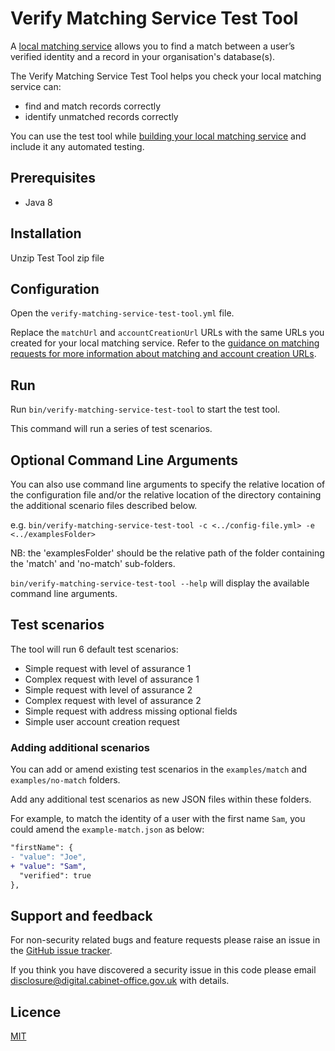 # Verify Matching Service Test Tool

A [local matching service](http://alphagov.github.io/rp-onboarding-tech-docs/pages/ms/msWorks.html) allows you to find a match between a user’s verified identity and a record in your organisation's database(s).

The Verify Matching Service Test Tool helps you check your local matching service can:
* find and match records correctly
* identify unmatched records correctly

You can use the test tool while [building your local matching service](http://alphagov.github.io/rp-onboarding-tech-docs/pages/ms/msBuild.html) and include it any automated testing. 

## Prerequisites

* Java 8

## Installation

Unzip Test Tool zip file

## Configuration

Open the `verify-matching-service-test-tool.yml` file.

Replace the `matchUrl` and `accountCreationUrl` URLs with the same URLs you created for your local matching service. Refer to the [guidance on matching requests for more information about matching and account creation URLs](http://alphagov.github.io/rp-onboarding-tech-docs/pages/ms/msBuild.html#respond-to-json-matching-requests).

## Run

Run `bin/verify-matching-service-test-tool` to start the test tool.

This command will run a series of test scenarios.

## Optional Command Line Arguments

You can also use command line arguments to specify the relative location of the configuration file and/or the relative location of the directory containing the additional scenario files described below.

e.g. `bin/verify-matching-service-test-tool -c <../config-file.yml> -e <../examplesFolder>`

NB: the 'examplesFolder' should be the relative path of the folder containing the 'match' and 'no-match' sub-folders.

`bin/verify-matching-service-test-tool --help` will display the available command line arguments.

## Test scenarios

The tool will run 6 default test scenarios:

* Simple request with level of assurance 1 
* Complex request with level of assurance 1
* Simple request with level of assurance 2
* Complex request with level of assurance 2
* Simple request with address missing optional fields
* Simple user account creation request

### Adding additional scenarios

You can add or amend existing test scenarios in the `examples/match` and
`examples/no-match` folders.

Add any additional test scenarios as new JSON files within these folders.

For example, to match the identity of a user with the first name `Sam`, you could amend the `example-match.json` as below:

```diff
"firstName": {
- "value": "Joe",
+ "value": "Sam",
  "verified": true
},
```

## Support and feedback

For non-security related bugs and feature requests please raise an issue in the [GitHub issue tracker](https://github.com/alphagov/verify-matching-service-test-tool/issues).

If you think you have discovered a security issue in this code please email disclosure@digital.cabinet-office.gov.uk with details.

## Licence

[MIT](/LICENSE)
